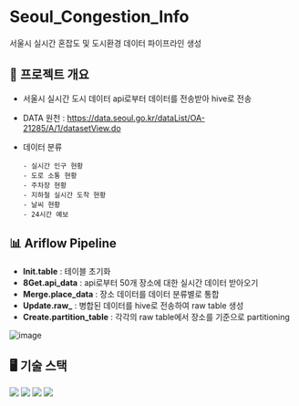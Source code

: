 # Seoul_Congestion_Info
서울시 실시간 혼잡도 및 도시환경 데이터 파이프라인 생성

## 🔎 프로젝트 개요 
- 서울시 실시간 도시 데이터 api로부터 데이터를 전송받아 hive로 전송
- DATA 원천 : https://data.seoul.go.kr/dataList/OA-21285/A/1/datasetView.do
- 데이터 분류

  ```
  - 실시간 인구 현황
  - 도로 소통 현황
  - 주차장 현황
  - 지하철 실시간 도착 현황
  - 날씨 현황
  - 24시간 예보
## 📊 Ariflow Pipeline

- **Init.table** : 테이블 초기화
- **8Get.api_data** : api로부터 50개 장소에 대한 실시간 데이터 받아오기
- **Merge.place_data** : 장소 데이터를 데이터 분류별로 통합
- **Update.raw_** : 병합된 데이터를 hive로 전송하여 raw table 생성
- **Create.partition_table** : 각각의 raw table에서 장소를 기준으로 partitioning

![image](https://github.com/soobeen-byul/Seoul_Congestion_Info/assets/95599133/87c20d6c-0a15-43c1-9a5c-42646141a344)


## 🖥 기술 스택

<img src="https://img.shields.io/badge/Python-3776AB?style=for-the-badge&logo=Python&logoColor=white"> <img src="https://img.shields.io/badge/Apache%20Airflow-017CEE?style=for-the-badge&logo=Apache%20Airflow&logoColor=white"> <img src="https://img.shields.io/badge/Apache%20Hadoop-66CCFF?style=for-the-badge&logo=Apache%20Hadoop&logoColor=white"> <img src="https://img.shields.io/badge/Apache%20Hive-FDEE21?style=for-the-badge&logo=Apache%20Hive&logoColor=white">

